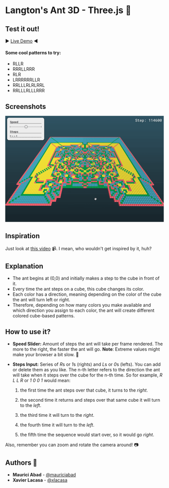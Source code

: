 # Langton's Ant 3D - Three.js :ant:

## Test it out!

:arrow_forward: [Live Demo](https://lacadev.github.io/Langton_Ant_3D/) :arrow_backward:

#### Some cool patterns to try:
* RLLR
* RRRLLRRR
* RLR
* LRRRRRRLLR
* RRLLLRLRLRRL
* RRLLLRLLLRRR

## Screenshots

![screenshot1](readme_media/screenshot1.png)

## Inspiration

Just look at [this video](https://www.youtube.com/watch?v=1X-gtr4pEBU) :video_camera:. I mean, who wouldn't get inspired by it, huh?

## Explanation

* The ant begins at (0,0) and initially makes a step to the cube in front of it. 
* Every time the ant steps on a cube, this cube changes its color. 
* Each color has a direction, meaning depending on the color of the cube the ant will turn left or right.
* Therefore, depending on how many colors you make available and which direction you assign to each color, the ant will create different colored cube-based patterns.

## How to use it?

* **Speed Slider:** Amount of steps the ant will take per frame rendered. The more to the right, the faster the ant will go. **Note**: Extreme values might make your browser a bit slow. :snail:

* **Steps Input:** Series of *R*s or *1*s (rights) and *L*s or *0*s (lefts). You can add or delete them as you like. The n-th letter refers to the direction the ant will take when it steps over the cube for the n-th time. So for example, *R L L R* or *1 0 0 1* would mean:

    1)  the first time the ant steps over that cube, it turns to the *right*. 

    2) the second time it returns and steps over that same cube it will turn to the *left*.

    3) the third time it will turn to the *right*.

    4) the fourth time it will turn to the *left*.

    5) the fifth time the sequence would start over, so it would go *right*.

Also, remember you can zoom and rotate the camera around! :camera:



## Authors :boy:

* **Maurici Abad** - [@mauriciabad](https://github.com/mauriciabad)
* **Xavier Lacasa** - [@xlacasa](https://github.com/xlacasa)
